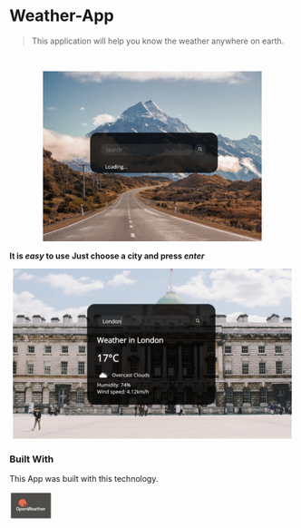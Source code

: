 # Weather-App
> This application will help you know the weather anywhere on earth.
<br />
<p align="center">
 <img src="./assets/01.png"  height="300" alt="app">

**It is _easy_ to use**
**Just choose a city and press _enter_**

<p align="center">
 <img src="./assets/02.png"  height="300" alt="app">

### Built With

This App was built with this technology. 

<a href="https://github.com/" title="GitHub"><img height="50" src="assets/openweather-logo.png" /></a>